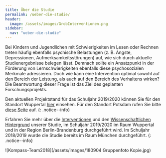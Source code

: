 ```yaml
---
title: Über die Studie
permalink: /ueber-die-studie/
header:
  image: /assets/images/GrobInterventionen.png
sidebar:
  nav: "ueber-die-studie"
---
```


Bei Kindern und Jugendlichen mit Schwierigkeiten im Lesen oder Rechnen treten häufig ebenfalls psychische Belastungen (z. B. Ängste, Depressionen, Aufmerksamkeitsstörungen) auf, wie sich durch aktuelle Studienergebnisse belegen lässt.
Demnach sollte ein Ansatzpunkt in der Förderung von Lernschwierigkeiten ebenfalls diese psychosozialen Merkmale adressieren.
Doch wie kann eine Intervention optimal sowohl auf den Bereich der Leistung, als auch auf den Bereich des Verhaltens wirken?
Die Beantwortung dieser Frage ist das Ziel des geplanten Forschungsprojekts.

Den aktuellen Projektstand für das Schuljahr 2019/2020 können Sie für den Standort Wuppertal [hier](http://www.kompass-forschung.de/projektablauf/wuppertal/) einsehen. Für den Standort Potsdam rufen Sie bitte [diese Seite](http://www.kompass-forschung.de/projektablauf/berlin-brandenburg/) auf. 
{: .notice--info}

Erfahren Sie mehr über die [Interventionen](interventionen/) und den [Wissenschaftlichen Hintergrund](wissenschaftlicher-hintergrund/) unserer Studie, im Schuljahr 2019/2020 im Raum Wuppertal und in der Region Berlin-Brandenburg durchgeführt wird. Im Schuljahr 2018/2019 wurde die Studie bereits im Raum München durchgeführt. 
{: .notice--info}

![Kompass-Team2018](/assets/images/180904 Gruppenfoto Kopie.jpg)
    
